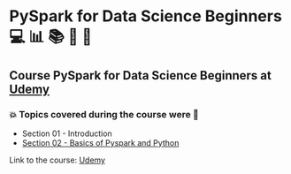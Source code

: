 # PySpark for Data Science Beginners 💻 :bar_chart: :books: :game_die: :snake:
## Course PySpark for Data Science Beginners at [Udemy](https://www.udemy.com/course/pyspark-for-data-science-beginners-examturf/)
### :boom: Topics covered during the course were :rocket:
- Section 01 - Introduction
- [Section 02 - Basics of Pyspark and Python]()

Link to the course: [Udemy](https://www.udemy.com/course/pyspark-for-data-science-beginners-examturf/)
